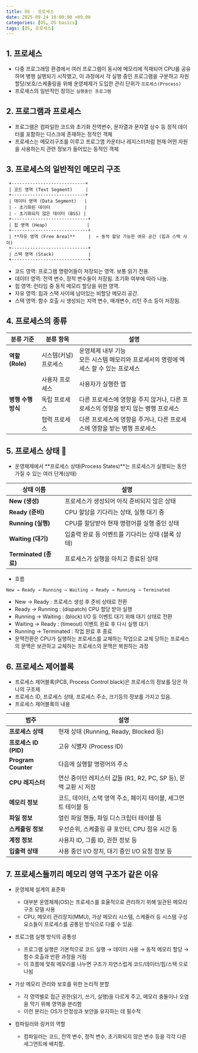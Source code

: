 ```yaml
---
title: OS - 프로세스
date: 2025-09-24 10:00:00 +09:00
categories: [OS, OS basics]
tags: [OS, 프로세스]
---
```


## 1. 프로세스
- 다중 프로그래밍 환경에서 여러 프로그램이 동시에 메모리에 적재되어 CPU를 공유하며 병행 실행되기 시작했고, 이 과정에서 각 실행 중인 프로그램을 구분하고 자원 할당/보호/스케줄링을 위해 운영체제가 도입한 관리 단위가 `프로세스(Process)`
- 프로세스의 일반적인 정의는 `실행중인 프로그램`

## 2. 프로그램과 프로세스
- 프로그램은 컴파일한 코드와 초기화 전역변수, 문자열과 문자열 상수 등 정적 데이터를 포함하는 디스크에 존재하는 정적인 객체
- 프로세스는 메모리구조를 이루고 프로그앰 카운터나 레지스터처럼 현재 어떤 자원을 사용하는지 관련 정보가 들어있는 동적인 객체

## 3. 프로세스의 일반적인 메모리 구조
```
 +----------------------------+
 | 코드 영역 (Text Segment)     |
 +----------------------------+
 | 데이터 영역 (Data Segment)   |
 | - 초기화된 데이터             |
 | - 초기화되지 않은 데이터 (BSS) |
 +-----------------------------+
 | 힙 영역 (Heap)               |
 +-----------------------------+
 | **자유 영역 (Free Area)**     |  ← 동적 할당 가능한 여유 공간 (힙과 스택 사이) 
 +-----------------------------+
 | 스택 영역 (Stack)             |
 +-----------------------------+
```
- 코드 영역: 프로그램 명령어들이 저장되는 영역. 보통 읽기 전용.
- 데이터 영역: 전역 변수, 정적 변수들이 저장됨. 초기화 여부에 따라 나눔.
- 힙 영역: 런타임 중 동적 메모리 할당을 위한 영역.
- 자유 영역: 힙과 스택 사이에 남아있는 비할당 메모리 공간.
- 스택 영역: 함수 호출 시 생성되는 지역 변수, 매개변수, 리턴 주소 등이 저장됨.


## 4. 프로세스의 종류

| 분류 기준        | 분류 항목       | 설명                                 |
| ------------ | ----------- | ---------------------------------- |
| **역할(Role)** | 시스템(커널) 프로세스    | 운영체제 내부 기능 <br> 모든 시스템 메모리와 프로세서의 명령에 엑세스 할 수 있는 프로세스  |
|              | 사용자 프로세스    | 사용자가 실행한 앱 |
| **병행 수행 방식** | 독립 프로세스     | 다른 프로세스에 영향을 주지 않거나, 다른 프로세스의 영향을 받지 않는 병행 프로세스|
|              | 협력 프로세스| 다른 프로세스에 영향을 주거나, 다른 프로세스에 영향을 받는 병행 프로세스|


## 5. 프로세스 상태 🔖
- 운영체제에서 **프로세스 상태(Process States)**는 프로세스가 실행되는 동안 가질 수 있는 여러 단계(상태)

| 상태 이름               | 설명                            |
| ------------------- | ----------------------------- |
| **New (생성)**        | 프로세스가 생성되어 아직 준비되지 않은 상태      |
| **Ready (준비)**      | CPU 할당을 기다리는 상태, 실행 대기 중      |
| **Running (실행)**    | CPU를 할당받아 현재 명령어를 실행 중인 상태    |
| **Waiting (대기)**    | 입출력 완료 등 이벤트를 기다리는 상태 (블록 상태) |
| **Terminated (종료)** | 프로세스가 실행을 마치고 종료된 상태          |
- 흐름
 ```
 New → Ready → Running → Waiting → Ready → Running → Terminated
 ```
- New → Ready : 프로세스 생성 후 준비 상태로 전환
- Ready → Running : (dispatch) CPU 할당 받아 실행
- Running → Waiting : (block) I/O 등 이벤트 대기 위해 대기 상태로 전환
- Waiting → Ready : (timeout) 이벤트 완료 후 다시 실행 대기
- Running → Terminated : 작업 완료 후 종료
- 문맥전환은 CPU가 실행하는 프로세스를 교체하는 작업으로 교체 당하는 프로세스의 문맥은 보관하고 교체하는 프로세스의 문맥은 복원하는 과정

## 6. 프로세스 제어블록
- 프로세스 제어블록(PCB, Process Control black)은 프로세스의 정보를 담은 하나의 구조체
- 프로세스 ID, 프로세스 상태, 프로세스 주소, 크기등의 정보를 가지고 있음.
- 프로세스 제어블록의 내용

| 범주                  | 설명                                            |
| ------------------- | ----------------------------------------- |
| **프로세스 상태**         | 현재 상태 (Running, Ready, Blocked 등)             |
| **프로세스 ID (PID)**   | 고유 식별자 (Process ID)                           |
| **Program Counter** | 다음에 실행할 명령어의 주소                               |
| **CPU 레지스터**        | 연산 중이던 레지스터 값들 (R1, R2, PC, SP 등), 문맥 교환 시 저장 |
| **메모리 정보**          | 코드, 데이터, 스택 영역 주소, 페이지 테이블, 세그먼트 테이블 등        |
| **파일 정보**           | 열린 파일 핸들, 파일 디스크립터 테이블 등             |
| **스케줄링 정보**         | 우선순위, 스케줄링 큐 포인터, CPU 점유 시간 등      |
| **계정 정보**           | 사용자 ID, 그룹 ID, 권한 정보 등                 |
| **입출력 상태**          | 사용 중인 I/O 장치, 대기 중인 I/O 요청 정보 등      |


## 7. 프로세스들끼리 메모리 영역 구조가 같은 이유
- 운영체제 설계의 표준화
    - 대부분 운영체제(OS)는 프로세스를 효율적으로 관리하기 위해 일관된 메모리 구조 모델 사용
    - CPU, 메모리 관리장치(MMU), 가상 메모리 시스템, 스케줄러 등 시스템 구성 요소들이 프로세스를 공통된 방식으로 다룰 수 있음.
- 프로그램 실행 방식의 공통성
    - 프로그램 실행은 기본적으로 코드 실행 → 데이터 사용 → 동적 메모리 할당 → 함수 호출과 반환 과정을 거침
    - 이 흐름에 맞춰 메모리를 나누면 구조가 자연스럽게 코드/데이터/힙/스택 으로 나뉨

- 가상 메모리 관리와 보호를 위한 논리적 분할
    - 각 영역별로 접근 권한(읽기, 쓰기, 실행)을 다르게 주고, 메모리 충돌이나 오염을 막기 위해 영역을 분리함
    - 이런 분리는 OS가 안정성과 보안을 유지하는 데 필수적
- 컴파일러와 링커의 역할
    - 컴파일러는 코드, 전역 변수, 정적 변수, 초기화되지 않은 변수 등을 각각 다른 세그먼트에 배치함.
 

